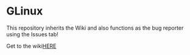 # GLinux

This repository inherits the Wiki and also functions as the bug reporter using the Issues tab!

Get to the wiki[HERE](https://github.com/BavarianByte/GLinux/wiki)
